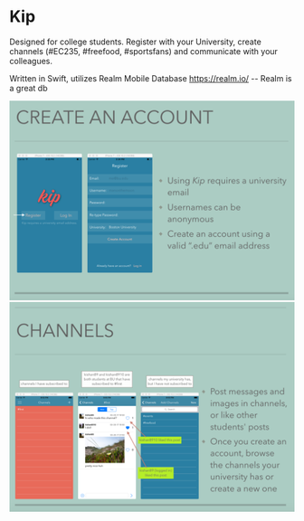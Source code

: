 # Kip
Designed for college students. Register with your University, create channels (#EC235, #freefood, #sportsfans) and communicate with your colleagues.

Written in Swift, utilizes Realm Mobile Database
https://realm.io/ -- Realm is a great db 

![alt text](https://raw.githubusercontent.com/kishan89/Kip/master/screenshots/accounts.png)
![alt text](https://raw.githubusercontent.com/kishan89/Kip/master/screenshots/channels.png)
